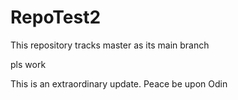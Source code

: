 # RepoTest2

This repository tracks master as its main branch

pls work

This is an extraordinary update. Peace be upon Odin
